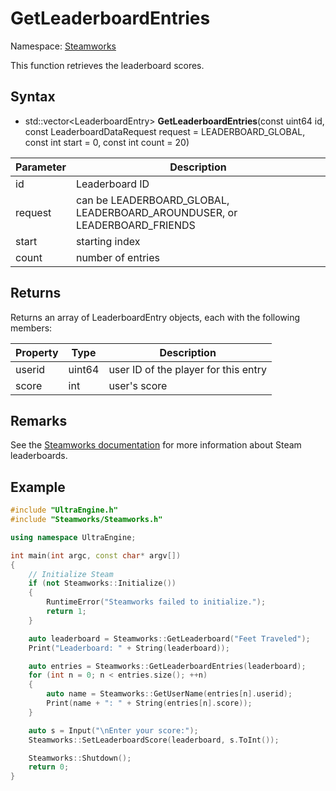 # GetLeaderboardEntries

Namespace: [Steamworks](Steamworks.md)

This function retrieves the leaderboard scores.

## Syntax

- std::vector<LeaderboardEntry\> **GetLeaderboardEntries**(const uint64 id, const LeaderboardDataRequest request = LEADERBOARD_GLOBAL, const int start = 0, const int count = 20)

| Parameter | Description |
|---|---|
| id | Leaderboard ID |
| request | can be LEADERBOARD_GLOBAL, LEADERBOARD_AROUNDUSER, or LEADERBOARD_FRIENDS | 
| start | starting index |
| count | number of entries |

## Returns

Returns an array of LeaderboardEntry objects, each with the following members:

| Property | Type | Description |
|---|---|---|
| userid | uint64 | user ID of the player for this entry |
| score | int | user's score |

## Remarks

See the [Steamworks documentation](https://partner.steamgames.com/doc/features/leaderboards) for more information about Steam leaderboards.

## Example

```c++
#include "UltraEngine.h"
#include "Steamworks/Steamworks.h"

using namespace UltraEngine;

int main(int argc, const char* argv[])
{
    // Initialize Steam
    if (not Steamworks::Initialize())
    {
        RuntimeError("Steamworks failed to initialize.");
        return 1;
    }

    auto leaderboard = Steamworks::GetLeaderboard("Feet Traveled");
    Print("Leaderboard: " + String(leaderboard));

    auto entries = Steamworks::GetLeaderboardEntries(leaderboard);
    for (int n = 0; n < entries.size(); ++n)
    {
        auto name = Steamworks::GetUserName(entries[n].userid);
        Print(name + ": " + String(entries[n].score));        
    }

    auto s = Input("\nEnter your score:");
    Steamworks::SetLeaderboardScore(leaderboard, s.ToInt());

    Steamworks::Shutdown();
    return 0;
}
```
